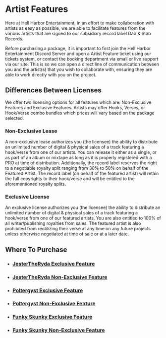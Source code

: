 # Artist Features
Here at Hell Harbor Entertainment, in an effort to make collaboration with artists as easy as possible, we are able to facilitate features from the various artists that are signed to our subsidiary record label Dab & Stab Records.

Before purchasing a package, it is important to first join the Hell Harbor Entertainment Discord Server and open a Artist Feature ticket using our tickets system, or contact the booking department via email or live support via our site. This is so we can open a direct line of communication between you and the artist(s) that you wish to collaborate with, ensuring they are able to work directly with you on the project.  

## Differences Between Licenses
We offer two licensing options for all features which are: Non-Exclusive Features and Exclusive Features. Artists may offer Hooks, Verses, or Hook/Verse combo bundles which prices will vary based on the package selected. 

### Non-Exclusive Lease
A non-exclusive lease authorizes you (the licensee) the ability to distribute an unlimited number of digital & physical sales of a track featuring a hook/verse from one of our artists. You can release it either as a single, or as part of an album or mixtape as long as it is properly registered with a PRO at time of distribution. Additionally, the record label reserves the right to a negotiable royalty split ranging from 30% to 50% on behalf of the Featured Artist.  The record label (on behalf of the featured artist) will retain the full copyrights to their hook/verse and will be entitled to the aforementioned royalty splits. 

### Exclusive License
An exclusive license authorizes you (the licensee) the ability to distribute an unlimited number of digital & physical sales of a track featuring a hook/verse from one of our featured artists. You are also entitled to 100% of all writer/publishing royalties from sales. The featured artist is also prohibited from reutilizing their verse at any time on any future projects unless otherwise negotiated at time of sale or at a later date.

## Where To Purchase
- ### [JesterTheRyda Exclusive Feature](https://ko-fi.com/s/bbcb21b0d6)
- ### [JesterTheRyda Non-Exclusive Feature](https://ko-fi.com/s/424954128a)
- ### [Poltergyst Exclusive Feature](https://ko-fi.com/s/78544c7085)
- ### [Poltergyst Non-Exclusive Feature](https://ko-fi.com/s/895ddc10ce)
- ### [Funky Skunky Exclusive Feature](https://ko-fi.com/s/3ef067f0b4)
- ### [Funky Skunky Non-Exclusive Feature](https://ko-fi.com/s/0db443a604)